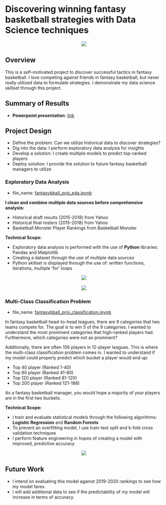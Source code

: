 # Discovering winning fantasy basketball strategies with Data Science techniques

<p align="center">
  <img />
<img src="https://www.jameskerti.com/wp-content/uploads/2016/03/basketball-analytics.jpg"/></div>
</p>

## Overview

This is a self-motivated project to discover successful tactics in fantasy basketball. I love competing against friends in fantasy basketball, but never really utilized data to formulate strategies. I demonstrate my data science skillset through this project.

## Summary of Results
- **Powerpoint presentation**: [link](https://github.com/jacksonfd8/fantasybasketball_project/blob/master/JAu_Fbball_Insights.pdf)

## Project Design
- Define the problem: Can we utilize historical data to discover strategies?
- Dig into the data: I perform exploratory data analysis for insights
- Develop a solution: I create multiple models to predict top-ranked players
- Deploy solution: I provide the solution to future fantasy basketball managers to utilize 

### Exploratory Data Analysis
- file_name: [fantasybball_proj_eda.ipynb](https://github.com/jacksonfd8/fantasybasketball_project/blob/master/fantasybball_proj_eda.ipynb)

**I clean and combine multiple data sources before comprehensive analysis:**
- Historical draft results (2015-2018) from Yahoo
- Historical final rosters (2015-2018) from Yahoo
- Basketball Monster Player Rankings from Basketball Monster

**Technical Scope:**
- Exploratory data analysis is performed with the use of **Python** libraries: Pandas and Matplotlib
- Creating a dataset through the use of multiple data sources
- Python skillset is displayed through the use of: written functions, iterations, multiple 'for' loops

<p align="center">
  <img />
<img src="https://imgur.com/9NG8yNx.png"/></div>
</p>


<p align="center">
  <img />
<img src="https://imgur.com/6EcE7aL.png"/></div>
</p>



### Multi-Class Classification Problem
- file_name: [fantasybball_proj_classification.ipynb](https://github.com/jacksonfd8/fantasybasketball_project/blob/master/fantasybball_proj_classification.ipynb)

In fantasy basketball head-to-head leagues, there are 9 categories that two teams compete for. The goal is to win 5 of the 9 categories. I wanted to understand the most prominent categories that high-ranked players had. Furthermore, which categories were not as prominent?

Additionally, there are often 156 players in 12-player leagues. This is where the multi-class classification problem comes in. I wanted to understand if my model could properly predict which bucket a player would end up:
* Top 40 player (Ranked 1-40)
* Top 80 player (Ranked 41-80)
* Top 120 player (Ranked 81-120)
* Top 200 player (Ranked 121-188)

As a fantasy basketball manager, you would hope a majority of your players are in the first two buckets.

**Technical Scope:**
- I train and evaluate statistical models through the following algorithms: **Logistic Regression** and **Random Forests**
- To prevent an overfitting model, I use train-test split and k-fold cross validation techniques
- I perform feature engineering in hopes of creating a model with improved, predictive accuracy

<p align="center">
  <img />
<img src="https://i.imgur.com/iVON6hZ.png"/></div>
</p>

## Future Work
- I intend on evaluating this model against 2019-2020 rankings to see how my model fares. 
- I will add additional data to see if the predictability of my model will increase in terms of accuracy.
